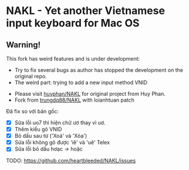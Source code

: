 NAKL - Yet another Vietnamese input keyboard for Mac OS
=======


Warning!
-------

This fork has weird features and is under development:
- Try to fix several bugs as author has stopped the development on the original repo.
- The weird part: trying to add a new input method VNID

* Please visit [huyphan/NAKL](https://github.com/huyphan/NAKL) for original project from Huy Phan.
* Fork from [trungdq88/NAKL](https://github.com/trungdq88/NAKL) with loianhtuan patch

Đã fix so với bản gốc:
- [x] Sửa lỗi uo7 thì hiện chữ ươ thay vì uơ.
- [x] Thêm kiểu gõ VNID
- [x] Bỏ dấu sau từ ('Xoá' và 'Xóa')
- [x] Sửa lỗi không gõ được 'iê' và 'uê' Telex
- [x] Sửa lỗi bỏ dấu hơạc -> hoặc

TODO: https://github.com/heartbleeded/NAKL/issues
